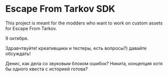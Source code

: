 
# Escape From Tarkov SDK

This project is meant for the modders who want to work on custom assets for Escape From Tarkov.

9 октября.

Здравчтвуйте! креативщики и тестеры, есть вопросы?) давайте обсуждать!





Денис, как дела со звуковым блоком ошибок? Никита, концепция хотя бы одного квеста с историей готова?

